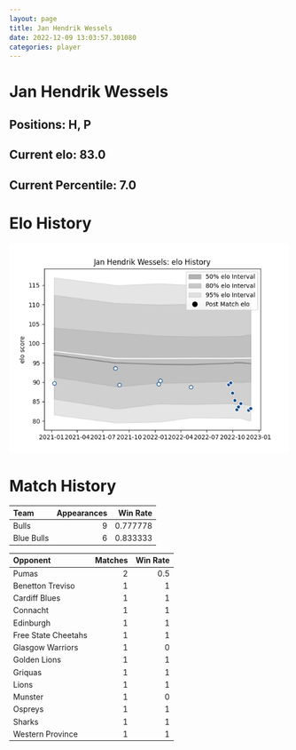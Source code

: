 ```yaml
---  
layout: page  
title: Jan Hendrik Wessels  
date: 2022-12-09 13:03:57.301080  
categories: player  
---
```

# Jan Hendrik Wessels

## Positions: H, P

## Current elo: 83.0

## Current Percentile: 7.0

# Elo History


![elo history](history_JanHendrikWessels.png)
# Match History


| Team       |   Appearances |   Win Rate |
|:-----------|--------------:|-----------:|
| Bulls      |             9 |   0.777778 |
| Blue Bulls |             6 |   0.833333 |

| Opponent            |   Matches |   Win Rate |
|:--------------------|----------:|-----------:|
| Pumas               |         2 |        0.5 |
| Benetton Treviso    |         1 |        1   |
| Cardiff Blues       |         1 |        1   |
| Connacht            |         1 |        1   |
| Edinburgh           |         1 |        1   |
| Free State Cheetahs |         1 |        1   |
| Glasgow Warriors    |         1 |        0   |
| Golden Lions        |         1 |        1   |
| Griquas             |         1 |        1   |
| Lions               |         1 |        1   |
| Munster             |         1 |        0   |
| Ospreys             |         1 |        1   |
| Sharks              |         1 |        1   |
| Western Province    |         1 |        1   |